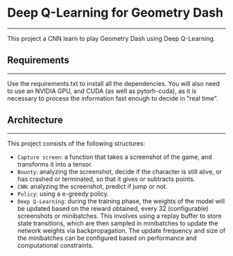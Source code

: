 # Deep Q-Learning for Geometry Dash
---
This project a CNN learn to play Geometry Dash using Deep Q-Learning. 

## Requirements
---
Use the requirements.txt to install all the dependencies. You will also need to use an NVIDIA GPU, and CUDA (as well as pytorh-cuda), as it is necessary to process the information fast enough to decide in "real time".

## Architecture
---
This project consists of the following structures:
- `Capture screen`: a function that takes a screenshot of the game, and transforms it into a tensor.
- `Bounty`: analyzing the screenshot, decide if the character is still alive, or has crashed or terminated, so that it gives or subtracts points.
- `CNN`: analyzing the screenshot, predict if jump or not.
- `Policy`: using a e-greedy policy.
- `Deep Q-Learning`: during the training phase, the weights of the model will be updated based on the reward obtained, every 32 (configurable) screenshots or minibatches. This involves using a replay buffer to store state transitions, which are then sampled in minibatches to update the network weights via backpropagation. The update frequency and size of the minibatches can be configured based on performance and computational constraints.
